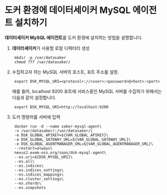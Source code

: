 # 도커 환경에 데이터세이커 MySQL 에이전트 설치하기

**데이터세이커 MySQL 에이전트**를 도커 환경에 설치하는 방법을 설명합니다.

1. **데이터세이커**가 사용할 로컬 디렉터리 생성

   ```shell
    mkdir -p /var/datasaker
    chmod 777 /var/datasaker/ 
   ```

2. 수집하고자 하는 MySQL 서버의 호스트, 포트 주소를 설정.

   ```shell
    export DSK_MYSQL_URI=<protocol>://<user>:<password>@<host>:<port>
   ```

   예를 들어, localhost 9200 포트에 서비스중인 MySQL 서버를 수집하기 위해서는 다음과 같이 설정합니다.

   ```shell
    export DSK_MYSQL_URI=http://localhost:9200
   ```

3. 도커 명령어를 서버에 입력

   ```shell
    docker run -d --name saker-mysql-agent\
    -v /var/datasaker/:/var/datasaker/\
    -e DSK_GLOBAL_APIKEY=${VAR_GLOBAL_APIKEY}\
    -e DSK_GLOBAL_GATEWAY_URL=${VAR_GLOBAL_GATEWAY_URL}\
    -e DSK_GLOBAL_AGENTMANAGER_URL=${VAR_GLOBAL_AGENTMANAGER_URL}\
    --restart=always\
    nexus2.exem-oss.org/saas/dsk-mysql-agent\
    --es.uri=${DSK_MYSQL_URI}\
    --es.all\
    --es.indices\
    --es.indices_settings\
    --es.indices_mappings\
    --es.cluster_settings\
    --es.shards\
    --es.snapshots
   ```
